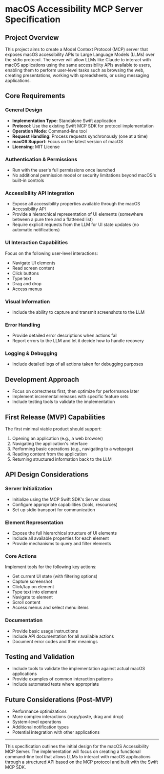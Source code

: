 # macOS Accessibility MCP Server Specification

## Project Overview

This project aims to create a Model Context Protocol (MCP) server that exposes macOS accessibility APIs to Large Language Models (LLMs) over the stdio protocol. The server will allow LLMs like Claude to interact with macOS applications using the same accessibility APIs available to users, enabling them to perform user-level tasks such as browsing the web, creating presentations, working with spreadsheets, or using messaging applications.

## Core Requirements

### General Design

- **Implementation Type**: Standalone Swift application
- **Protocol**: Use the existing Swift MCP SDK for protocol implementation
- **Operation Mode**: Command-line tool
- **Request Handling**: Process requests synchronously (one at a time)
- **macOS Support**: Focus on the latest version of macOS
- **Licensing**: MIT License

### Authentication & Permissions

- Run with the user's full permissions once launched
- No additional permission model or security limitations beyond macOS's built-in controls

### Accessibility API Integration

- Expose all accessibility properties available through the macOS Accessibility API
- Provide a hierarchical representation of UI elements (somewhere between a pure tree and a flattened list)
- Require explicit requests from the LLM for UI state updates (no automatic notifications)

### UI Interaction Capabilities

Focus on the following user-level interactions:
- Navigate UI elements
- Read screen content
- Click buttons
- Type text
- Drag and drop
- Access menus

### Visual Information

- Include the ability to capture and transmit screenshots to the LLM

### Error Handling

- Provide detailed error descriptions when actions fail
- Report errors to the LLM and let it decide how to handle recovery

### Logging & Debugging

- Include detailed logs of all actions taken for debugging purposes

## Development Approach

- Focus on correctness first, then optimize for performance later
- Implement incremental releases with specific feature sets
- Include testing tools to validate the implementation

## First Release (MVP) Capabilities

The first minimal viable product should support:
1. Opening an application (e.g., a web browser)
2. Navigating the application's interface
3. Performing basic operations (e.g., navigating to a webpage)
4. Reading content from the application
5. Returning structured information back to the LLM

## API Design Considerations

### Server Initialization

- Initialize using the MCP Swift SDK's Server class
- Configure appropriate capabilities (tools, resources)
- Set up stdio transport for communication

### Element Representation

- Expose the full hierarchical structure of UI elements
- Include all available properties for each element
- Provide mechanisms to query and filter elements

### Core Actions

Implement tools for the following key actions:
- Get current UI state (with filtering options)
- Capture screenshot
- Click/tap on element
- Type text into element
- Navigate to element
- Scroll content
- Access menus and select menu items

### Documentation

- Provide basic usage instructions
- Include API documentation for all available actions
- Document error codes and their meanings

## Testing and Validation

- Include tools to validate the implementation against actual macOS applications
- Provide examples of common interaction patterns
- Include automated tests where appropriate

## Future Considerations (Post-MVP)

- Performance optimizations
- More complex interactions (copy/paste, drag and drop)
- System-level operations
- Additional notification types
- Potential integration with other applications

---

This specification outlines the initial design for the macOS Accessibility MCP Server. The implementation will focus on creating a functional command-line tool that allows LLMs to interact with macOS applications through a structured API based on the MCP protocol and built with the Swift MCP SDK.
